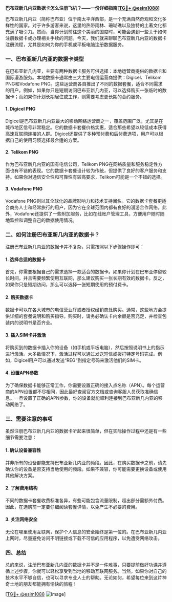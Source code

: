 **巴布亚新几内亚数据卡怎么注册飞机？——一份详细指南[[TG💪+ @esim1088](https://t.me/s/esim1088)]**

巴布亚新几内亚（简称巴布亚）位于南太平洋西部，是一个充满自然奇观和文化多样性的国家。对于许多游客来说，这里的热带雨林、珊瑚礁以及独特的土著文化都充满了吸引力。然而，当你计划前往这个美丽的国度时，可能会遇到一些关于如何注册数据卡或办理相关手续的问题。今天，我们就来聊聊巴布亚新几内亚的数据卡注册流程，尤其是如何为你的手机或平板电脑注册数据服务。

### 一、巴布亚新几内亚的数据卡类型

在巴布亚新几内亚，主要有两种数据卡服务可供选择：本地运营商提供的数据卡和国际漫游服务。本地数据卡通常由三大主要电信运营商提供：Digicel、Telikom PNG和Vodafone PNG。这些运营商各自推出了不同的数据套餐，适合不同需求的用户。例如，如果你只是短期访问巴布亚新几内亚，可以选择购买一张临时的数据卡；而如果你计划长期居住或工作，则需要考虑更长期的合约服务。

#### 1. Digicel PNG
Digicel是巴布亚新几内亚最大的移动网络运营商之一，覆盖范围广泛，尤其是在城市地区信号非常稳定。它的数据卡套餐价格实惠，适合那些希望以较低成本获得高速互联网连接的人群。Digicel还提供了多种预付费和后付费选项，用户可以根据自己的使用习惯选择最合适的方案。

#### 2. Telikom PNG
作为巴布亚新几内亚的国有电信公司，Telikom PNG在网络质量和服务稳定性方面也有不错的表现。它的数据卡套餐设计较为传统，但提供了良好的客户服务和支持。如果你对通信安全性和可靠性有较高要求，Telikom可能是一个不错的选择。

#### 3. Vodafone PNG
Vodafone PNG则以其全球化的品牌影响力和技术支持闻名。它的数据卡套餐更适合商务人士和经常旅行的用户，因为它在全球范围内都有良好的漫游合作网络。此外，Vodafone还提供了一些附加服务，比如在线账户管理工具，方便用户随时随地监控和调整自己的数据使用情况。

### 二、如何注册巴布亚新几内亚的数据卡？

注册巴布亚新几内亚的数据卡并不复杂，只需按照以下步骤操作即可：

#### 1. 选择合适的数据卡
首先，你需要根据自己的需求选择一款适合的数据卡。如果你计划在巴布亚停留较长时间，并且需要频繁使用互联网，那么建议购买一张长期有效的数据卡。反之，如果你只是短期访问，那么可以选择一张短期使用的预付费卡。

#### 2. 购买数据卡
数据卡可以在各大城市的电信营业厅或者授权经销商处购买。通常，这些地方会提供详细的套餐说明和购买指导。购买时，请务必确认卡内余额是否充足，并检查包装内的说明书是否齐全。

#### 3. 插入SIM卡并激活
将购买到的数据卡插入你的设备（如手机或平板电脑），然后按照说明书上的指示进行激活。大多数情况下，激活过程可以通过发送短信或拨打特定号码完成。例如，Digicel用户可以通过发送“REG”到指定号码来激活他们的SIM卡。

#### 4. 设置APN参数
为了确保数据卡能够正常工作，你需要设置正确的接入点名称（APN）。每个运营商的APN设置都不尽相同，因此最好查阅官方文档或咨询客服人员获取准确信息。一旦设置了正确的APN参数，你的设备就能顺利连接到巴布亚新几内亚的移动网络了。

### 三、需要注意的事项

虽然注册巴布亚新几内亚的数据卡听起来很简单，但在实际操作过程中还是有一些细节需要注意：

#### 1. 确认设备兼容性
并非所有的设备都能支持巴布亚新几内亚的频段。因此，在购买数据卡之前，请先确认你的设备是否支持当地使用的频段。如果不兼容，你可能需要更换设备或使用其他解决方案。

#### 2. 了解费用结构
不同的数据卡套餐收费标准各异，有些可能包含流量限制，超出部分需额外付费。因此，在选购前一定要仔细阅读套餐详情，以免产生不必要的费用。

#### 3. 关注网络安全
无论在哪里使用互联网，保护个人信息的安全始终是第一位的。在巴布亚新几内亚上网时，尽量避免访问不明链接或下载不可信的应用程序，以免遭受网络攻击。

### 四、总结

总的来说，注册巴布亚新几内亚的数据卡并不是一件难事，只要提前做好功课并遵循上述步骤，你就可以轻松享受到当地的移动互联网服务。当然，如果你对自己的技术水平不够自信，也可以寻求专业人士的帮助。无论如何，希望每位来到这片神奇土地的朋友都能拥有愉快的旅程！

[[TG💪+ @esim1088](https://t.me/s/esim1088) ![Image](https://i.postimg.cc/4NQfJmqS/Snipaste-2025-05-13-00-14-12.png)]